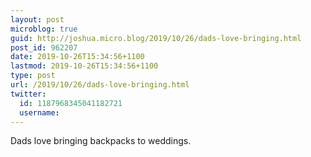 ```yaml
---
layout: post
microblog: true
guid: http://joshua.micro.blog/2019/10/26/dads-love-bringing.html
post_id: 962207
date: 2019-10-26T15:34:56+1100
lastmod: 2019-10-26T15:34:56+1100
type: post
url: /2019/10/26/dads-love-bringing.html
twitter:
  id: 1187968345041182721
  username: 
---
```

Dads love bringing backpacks to weddings.
